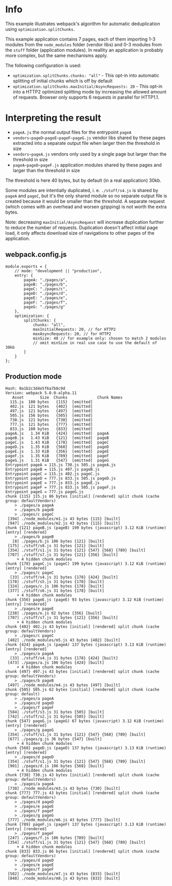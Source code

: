 # Info

This example illustrates webpack's algorithm for automatic deduplication using `optimization.splitChunks`.

This example application contains 7 pages, each of them importing 1-3 modules from the `node_modules` folder (vendor libs) and 0-3 modules from the `stuff` folder (application modules). In reallity an application is probably more complex, but the same mechanisms apply.

The following configuration is used:

- `optimization.splitChunks.chunks: "all"` - This opt-in into automatic splitting of initial chunks which is off by default
- `optimization.splitChunks.maxInitial/AsyncRequests: 20` - This opt-in into a HTTP2 optimized splitting mode by increasing the allowed amount of requests. Browser only supports 6 requests in parallel for HTTP1.1.

# Interpreting the result

- `pageA.js` the normal output files for the entrypoint `pageA`
- `vendors~pageD~pageE~pageF~pageG.js` vendor libs shared by these pages extracted into a separate output file when larger then the threshold in size
- `vendors~pageA.js` vendors only used by a single page but larger than the threshold in size
- `pageA~pageD~pageF.js` application modules shared by these pages and larger than the threshold in size

The threshold is here 40 bytes, but by default (in a real application) 30kb.

Some modules are intentially duplicated, i. e. `./stuff/s4.js` is shared by `pageA` and `pageC`, but it's the only shared module so no separate output file is created because it would be smaller than the threshold. A separate request (which comes with an overhead and worsen gzipping) is not worth the extra bytes.

Note: decreasing `maxInitial/AsyncRequest` will increase duplication further to reduce the number of requests. Duplication doesn't affect initial page load, it only affects download size of navigations to other pages of the application.

## webpack.config.js

```
module.exports = {
	// mode: "development || "production",
	entry: {
		pageA: "./pages/a",
		pageB: "./pages/b",
		pageC: "./pages/c",
		pageD: "./pages/d",
		pageE: "./pages/e",
		pageF: "./pages/f",
		pageG: "./pages/g"
	},
	optimization: {
		splitChunks: {
			chunks: "all",
			maxInitialRequests: 20, // for HTTP2
			maxAsyncRequests: 20, // for HTTP2
			minSize: 40 // for example only: chosen to match 2 modules
			// omit minSize in real use case to use the default of 30kb
		}
	}
};
```

## Production mode

```
Hash: 0a1b2c3d4e5f6a7b8c9d
Version: webpack 5.0.0-alpha.11
   Asset       Size  Chunks             Chunk Names
  115.js  180 bytes   {115}  [emitted]
  402.js  121 bytes   {402}  [emitted]
  497.js  121 bytes   {497}  [emitted]
  505.js  156 bytes   {505}  [emitted]
  730.js  121 bytes   {730}  [emitted]
  777.js  121 bytes   {777}  [emitted]
  833.js  180 bytes   {833}  [emitted]
pageA.js   1.34 KiB   {424}  [emitted]  pageA
pageB.js   1.43 KiB   {121}  [emitted]  pageB
pageC.js   1.43 KiB   {178}  [emitted]  pageC
pageD.js   1.35 KiB   {568}  [emitted]  pageD
pageE.js   1.33 KiB   {356}  [emitted]  pageE
pageF.js   1.35 KiB   {789}  [emitted]  pageF
pageG.js   1.31 KiB   {547}  [emitted]  pageG
Entrypoint pageA = 115.js 730.js 505.js pageA.js
Entrypoint pageB = 115.js 497.js pageB.js
Entrypoint pageC = 115.js 402.js pageC.js
Entrypoint pageD = 777.js 833.js 505.js pageD.js
Entrypoint pageE = 777.js 833.js pageE.js
Entrypoint pageF = 777.js 833.js 505.js pageF.js
Entrypoint pageG = 777.js pageG.js
chunk {115} 115.js 86 bytes [initial] [rendered] split chunk (cache group: defaultVendors)
    > ./pages/a pageA
    > ./pages/b pageB
    > ./pages/c pageC
 [394] ./node_modules/m1.js 43 bytes {115} [built]
 [947] ./node_modules/m2.js 43 bytes {115} [built]
chunk {121} pageB.js (pageB) 199 bytes (javascript) 3.12 KiB (runtime) [entry] [rendered]
    > ./pages/b pageB
   [8] ./pages/b.js 106 bytes {121} [built]
 [175] ./stuff/s8.js 31 bytes {121} [built]
 [354] ./stuff/s1.js 31 bytes {121} {547} {568} {789} [built]
 [707] ./stuff/s7.js 31 bytes {121} {356} [built]
     + 4 hidden chunk modules
chunk {178} pageC.js (pageC) 199 bytes (javascript) 3.12 KiB (runtime) [entry] [rendered]
    > ./pages/c pageC
  [33] ./stuff/s4.js 31 bytes {178} {424} [built]
 [178] ./stuff/s5.js 31 bytes {178} [built]
 [324] ./pages/c.js 106 bytes {178} [built]
 [377] ./stuff/s6.js 31 bytes {178} [built]
     + 4 hidden chunk modules
chunk {356} pageE.js (pageE) 93 bytes (javascript) 3.12 KiB (runtime) [entry] [rendered]
    > ./pages/e pageE
 [238] ./pages/e.js 62 bytes {356} [built]
 [707] ./stuff/s7.js 31 bytes {121} {356} [built]
     + 4 hidden chunk modules
chunk {402} 402.js 43 bytes [initial] [rendered] split chunk (cache group: defaultVendors)
    > ./pages/c pageC
 [402] ./node_modules/m5.js 43 bytes {402} [built]
chunk {424} pageA.js (pageA) 137 bytes (javascript) 3.13 KiB (runtime) [entry] [rendered]
    > ./pages/a pageA
  [33] ./stuff/s4.js 31 bytes {178} {424} [built]
 [473] ./pages/a.js 106 bytes {424} [built]
     + 4 hidden chunk modules
chunk {497} 497.js 43 bytes [initial] [rendered] split chunk (cache group: defaultVendors)
    > ./pages/b pageB
 [497] ./node_modules/m4.js 43 bytes {497} [built]
chunk {505} 505.js 62 bytes [initial] [rendered] split chunk (cache group: default)
    > ./pages/a pageA
    > ./pages/d pageD
    > ./pages/f pageF
 [584] ./stuff/s3.js 31 bytes {505} [built]
 [742] ./stuff/s2.js 31 bytes {505} [built]
chunk {547} pageG.js (pageG) 67 bytes (javascript) 3.12 KiB (runtime) [entry] [rendered]
    > ./pages/g pageG
 [354] ./stuff/s1.js 31 bytes {121} {547} {568} {789} [built]
 [677] ./pages/g.js 36 bytes {547} [built]
     + 4 hidden chunk modules
chunk {568} pageD.js (pageD) 137 bytes (javascript) 3.13 KiB (runtime) [entry] [rendered]
    > ./pages/d pageD
 [354] ./stuff/s1.js 31 bytes {121} {547} {568} {789} [built]
 [901] ./pages/d.js 106 bytes {568} [built]
     + 4 hidden chunk modules
chunk {730} 730.js 43 bytes [initial] [rendered] split chunk (cache group: defaultVendors)
    > ./pages/a pageA
 [730] ./node_modules/m3.js 43 bytes {730} [built]
chunk {777} 777.js 43 bytes [initial] [rendered] split chunk (cache group: defaultVendors)
    > ./pages/d pageD
    > ./pages/e pageE
    > ./pages/f pageF
    > ./pages/g pageG
 [777] ./node_modules/m6.js 43 bytes {777} [built]
chunk {789} pageF.js (pageF) 137 bytes (javascript) 3.13 KiB (runtime) [entry] [rendered]
    > ./pages/f pageF
 [247] ./pages/f.js 106 bytes {789} [built]
 [354] ./stuff/s1.js 31 bytes {121} {547} {568} {789} [built]
     + 4 hidden chunk modules
chunk {833} 833.js 86 bytes [initial] [rendered] split chunk (cache group: defaultVendors)
    > ./pages/d pageD
    > ./pages/e pageE
    > ./pages/f pageF
 [502] ./node_modules/m7.js 43 bytes {833} [built]
 [848] ./node_modules/m8.js 43 bytes {833} [built]
```
